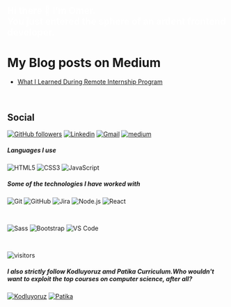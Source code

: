 ## <font color='white' > Hi there 👋 I'm Omer. <br/> You just entered the sphere of an ardent frontend developer.</font>
<!--
## My Stats

![Omer's GitHub stats](https://github-readme-stats.vercel.app/api?username=omrsfylmz&theme=radical)

## Common use Languages

[![Top Langs](https://github-readme-stats.vercel.app/api/top-langs/?username=omrsfylmz&layout=compact)](https://github.com/anuraghazra/github-readme-stats)
-->
# My Blog posts on Medium

<!-- BLOG-POST-LIST:START -->
- [What I Learned During Remote Internship Program](https://medium.com/@omrsfylmz/what-i-learned-during-remote-internship-program-72ff8c6df7f5?source=rss-ec7e1a0ec1e------2)
<!-- BLOG-POST-LIST:END -->
 <br>
 
## Social 
 
[![GitHub followers](https://img.shields.io/github/followers/omrsfylmz.svg?style=social&label=Follow&maxAge=2592000)](https://github.com/omrsfylmz?tab=followers)
[![Linkedin](https://img.shields.io/badge/-LinkedIn-blue?style=flat&logo=Linkedin&logoColor=white)](https://www.linkedin.com/in/omrsfylmz/)
[![Gmail](https://img.shields.io/badge/-Gmail-c14438?style=flat&logo=Gmail&logoColor=white)](mailto:omrsfylmz@gmail.com)
[![medium](https://img.shields.io/badge/-Medium-black?style=flat&logo=Medium&logoColor=white)](https://medium.com/@omrsfylmz)

##### Languages I use

![HTML5](https://img.shields.io/badge/-HTML5-222222?style=flat&logo=html5)
![CSS3](https://img.shields.io/badge/-CSS3-222222?style=flat&logo=html5)
![JavaScript](https://img.shields.io/badge/-JavaScript-222222?style=flat&logo=javascript)

##### Some of the technologies I have worked with

![Git](https://img.shields.io/badge/-Git-222222?style=flat&logo=git&logoColor=F05032)
![GitHub](https://img.shields.io/badge/-GitHub-222222?style=flat&logo=github&logoColor=181717)
![Jira](https://img.shields.io/badge/-Jira-222222?style=flat&logo=jira-software&logoColor=white&logoColor=0052CC)
![Node.js](https://img.shields.io/badge/-Node.js-222222?style=flat&logo=node.js&logoColor=339933)
![React](https://img.shields.io/badge/-React-222222?style=flat&logo=React&logoColor=61DAFB)

<br/>

![Sass](https://img.shields.io/badge/-Sass-%23CC6699?style=flat&logo=sass&logoColor=ffffff)
![Bootstrap](https://img.shields.io/badge/-Bootstrap-563D7C?style=flat&logo=bootstrap&link=https://github.com/mehmeteyupoglu/)
![VS Code](http://img.shields.io/badge/-VS%20Code-007ACC?style=flat&logo=visual-studio-code&logoColor=ffffff)

</br>

![visitors](https://visitor-badge.laobi.icu/badge?page_id=omrsfylmz)

##### I also strictly follow Kodluyoruz amd Patika Curriculum.Who wouldn't want to exploit the top courses on computer science, after all?
[![Kodluyoruz](https://img.shields.io/badge/Kodluyoruz-org-yellow)](https://www.kodluyoruz.org/)
[![Patika](https://img.shields.io/badge/Patika-dev-yellow)](https://www.patika.dev/)

<!--
**omrsfylmz/omrsfylmz** is a ✨ _special_ ✨ repository because its `README.md` (this file) appears on your GitHub profile.

Here are some ideas to get you started:

- 🔭 I’m currently working on ...
- 🌱 I’m currently learning ...
- 👯 I’m looking to collaborate on ...
- 🤔 I’m looking for help with ...
- 💬 Ask me about ...
- 📫 How to reach me: ...
- 😄 Pronouns: ...
- ⚡ Fun fact: ...
-->
